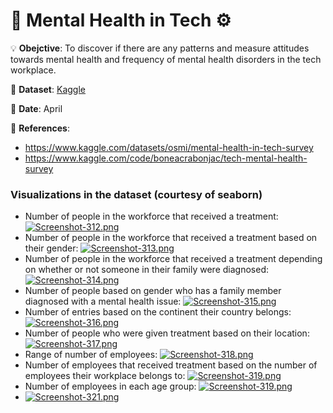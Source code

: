 # 🧠 Mental Health in Tech ⚙

💡 **Obejctive**: To discover if there are any patterns and measure attitudes towards mental health and frequency of mental health disorders in the tech workplace.

🔢 **Dataset**: [Kaggle](https://www.kaggle.com/datasets/osmi/mental-health-in-tech-survey)

📅 **Date**: April

📜 **References**:
- https://www.kaggle.com/datasets/osmi/mental-health-in-tech-survey
- https://www.kaggle.com/code/boneacrabonjac/tech-mental-health-survey


### Visualizations in the dataset (courtesy of seaborn)

- Number of people in the workforce that received a treatment: 
[![Screenshot-312.png](https://i.postimg.cc/6qfDx5kw/Screenshot-312.png)](https://postimg.cc/PvN6mhfF)
- Number of people in the workforce that received a treatment based on their gender:
[![Screenshot-313.png](https://i.postimg.cc/ZKYQyZkB/Screenshot-313.png)](https://postimg.cc/Jtgx9fzM)
- Number of people in the workforce that received a treatment depending on whether or not someone in their family were diagnosed:
[![Screenshot-314.png](https://i.postimg.cc/FKSCQHSq/Screenshot-314.png)](https://postimg.cc/3yKFX7nC)
- Number of people based on gender who has a family member diagnosed with a mental health issue:
[![Screenshot-315.png](https://i.postimg.cc/1z1cwcgC/Screenshot-315.png)](https://postimg.cc/mPVHG9yC)
- Number of entries based on the continent their country belongs:
[![Screenshot-316.png](https://i.postimg.cc/wMrDvh8k/Screenshot-316.png)](https://postimg.cc/FkjYCkKf)
- Number of people who were given treatment based on their location:
[![Screenshot-317.png](https://i.postimg.cc/Mp7j2kT5/Screenshot-317.png)](https://postimg.cc/gx008T3L)
- Range of number of employees:
[![Screenshot-318.png](https://i.postimg.cc/DyscZM0J/Screenshot-318.png)](https://postimg.cc/yk1RpnFs)
- Number of employees that received treatment based on the number of employees their workplace belongs to:
[![Screenshot-319.png](https://i.postimg.cc/mDJQZYGy/Screenshot-319.png)](https://postimg.cc/PpbL28JC)
- Number of employees in each age group:
[![Screenshot-319.png](https://i.postimg.cc/mDJQZYGy/Screenshot-319.png)](https://postimg.cc/PpbL28JC)
- [![Screenshot-321.png](https://i.postimg.cc/bwgkSchJ/Screenshot-321.png)](https://postimg.cc/MncvgLX2)
